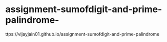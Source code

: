 # assignment-sumofdigit-and-prime-palindrome-

ttps://vijayjain01.github.io/assignment-sumofdigit-and-prime-palindrome

